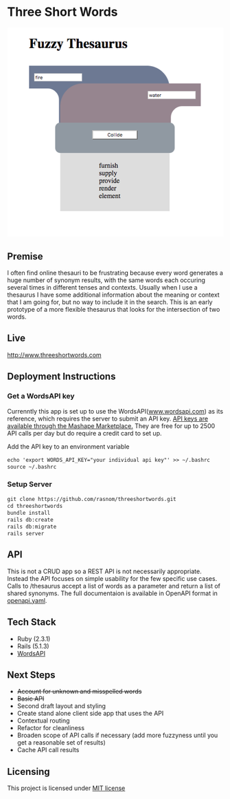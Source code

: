 # Three Short Words

![screenshot](fuzzy_thesaurus_screenshot.png)

## Premise

I often find online thesauri to be frustrating because every word generates a huge number of synonym results, with the same words each occuring several times in different tenses and contexts. Usually when I use a thesaurus I have some additional information about the meaning or context that I am going for, but no way to include it in the search. This is an early prototype of a more flexible thesaurus that looks for the intersection of two words.

## Live

http://www.threeshortwords.com

## Deployment Instructions

### Get a WordsAPI key

Currenntly this app is set up to use the WordsAPI(www.wordsapi.com) as its reference, which requires the server to submit an API key. [API keys are available through the Mashape Marketplace.](https://market.mashape.com/wordsapi/wordsapi/pricing) They are free for up to 2500 API calls per day but do require a credit card to set up.

Add the API key to an environment variable

```
echo 'export WORDS_API_KEY="your individual api key"' >> ~/.bashrc
source ~/.bashrc
```
### Setup Server

```
git clone https://github.com/rasnom/threeshortwords.git
cd threeshortwords
bundle install 
rails db:create
rails db:migrate
rails server
```

## API

This is not a CRUD app so a REST API is not necessarily appropriate. Instead the API focuses on simple usability for the few specific use cases. Calls to /thesaurus accept a list of words as a parameter and return a list of shared synonyms. The full documentaion is available in OpenAPI format in [openapi.yaml](openapi.yaml).

## Tech Stack

* Ruby (2.3.1)
* Rails (5.1.3)
* [WordsAPI](www.wordsapi.com)

## Next Steps

* ~~Account for unknown and misspelled words~~
* ~~Basic API~~
* Second draft layout and styling
 * Create stand alone client side app that uses the API
* Contextual routing
* Refactor for cleanliness
* Broaden scope of API calls if necessary (add more fuzzyness until you get a reasonable set of results)
* Cache API call results

## Licensing

This project is licensed under [MIT license](./LICENSE)
